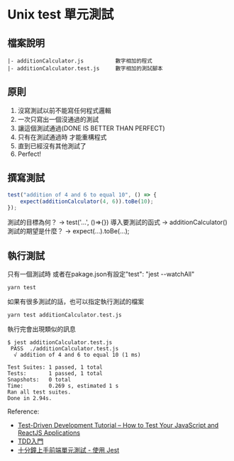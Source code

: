# Unix test 單元測試

檔案說明
---
```
|- additionCalculator.js          數字相加的程式
|- additionCalculator.test.js     數字相加的測試腳本
```

原則
---
1. 沒寫測試以前不能寫任何程式邏輯
2. 一次只寫出一個沒通過的測試
3. 讓這個測試通過(DONE IS BETTER THAN PERFECT)
4. 只有在測試通過時 才能重構程式
5. 直到已經沒有其他測試了
6. Perfect!

撰寫測試
---
```javascript
test("addition of 4 and 6 to equal 10", () => {
    expect(additionCalculator(4, 6)).toBe(10);
});
```
測試的目標為何？ -> test('...', ()=>{})
導入要測試的函式 -> additionCalculator()
測試的期望是什麼？ -> expect(...).toBe(...);


執行測試
---
只有一個測試時 或者在pakage.json有設定"test": "jest --watchAll"
```
yarn test
```
如果有很多測試的話，也可以指定執行測試的檔案
```
yarn test additionCalculator.test.js
```

執行完會出現類似的訊息
```
$ jest additionCalculator.test.js
 PASS  ./additionCalculator.test.js
  √ addition of 4 and 6 to equal 10 (1 ms)

Test Suites: 1 passed, 1 total
Tests:       1 passed, 1 total
Snapshots:   0 total
Time:        0.269 s, estimated 1 s
Ran all test suites.
Done in 2.94s.
```
Reference:
* [Test-Driven Development Tutorial – How to Test Your JavaScript and ReactJS Applications](https://www.freecodecamp.org/news/test-driven-development-tutorial-how-to-test-javascript-and-reactjs-app/)
* [TDD入門](https://hackmd.io/@taichunmin/slide-tdd-intro#/)
* [十分鐘上手前端單元測試 - 使用 Jest](https://www.casper.tw/development/2020/02/02/jest-intro/)
